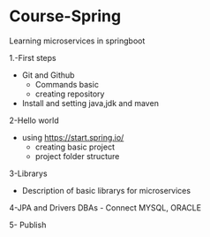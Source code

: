 # Course-Spring
Learning  microservices in springboot

1.-First steps
  - Git and Github
	- Commands basic
	- creating repository
  - Install and setting java,jdk and maven
  
2-Hello world
  - using https://start.spring.io/
	- creating basic project
	- project folder structure 
  
3-Librarys
- Description of basic librarys for microservices
	
4-JPA and Drivers DBAs 
	- Connect MYSQL, ORACLE
	
5- Publish 
